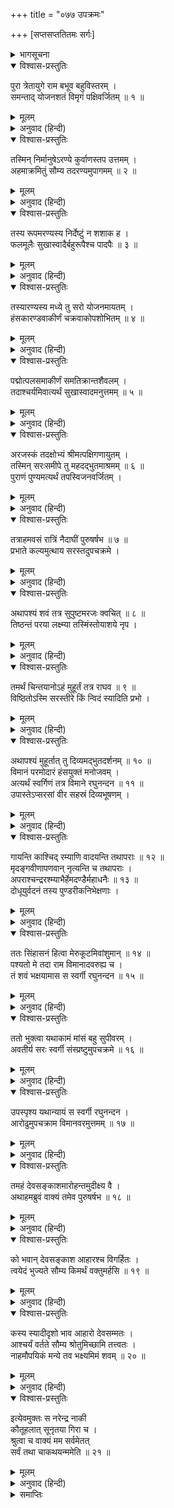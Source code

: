 +++
title = "०७७ उपक्रमः"

+++
[सप्तसप्ततितमः सर्गः]



<details><summary>भागसूचना</summary>

77. महर्षि अगस्त्यका एक स्वर्गीय पुरुषके शवभक्षणका प्रसंग सुनाना
</details>

<details open><summary>विश्वास-प्रस्तुतिः</summary>

पुरा त्रेतायुगे राम बभूव बहुविस्तरम् ।  
समन्ताद् योजनशतं विमृगं पक्षिवर्जितम् ॥ १ ॥
</details>

<details><summary>मूलम्</summary>

पुरा त्रेतायुगे राम बभूव बहुविस्तरम् ।  
समन्ताद् योजनशतं विमृगं पक्षिवर्जितम् ॥ १ ॥
</details>

<details><summary>अनुवाद (हिन्दी)</summary>

(अगस्त्यजी कहते हैं—) श्रीराम! प्राचीनकालके त्रेतायुगकी बात है, एक बहुत ही विस्तृत वन था, जो चारों ओर सौ योजनतक फैला हुआ था; परंतु उस वनमें न तो कोई पशु था और न पक्षी ही ॥ १ ॥
</details>

<details open><summary>विश्वास-प्रस्तुतिः</summary>

तस्मिन् निर्मानुषेऽरण्ये कुर्वाणस्तप उत्तमम् ।  
अहमाक्रमितुं सौम्य तदरण्यमुपागमम् ॥ २ ॥
</details>

<details><summary>मूलम्</summary>

तस्मिन् निर्मानुषेऽरण्ये कुर्वाणस्तप उत्तमम् ।  
अहमाक्रमितुं सौम्य तदरण्यमुपागमम् ॥ २ ॥
</details>

<details><summary>अनुवाद (हिन्दी)</summary>

सौम्य! उस निर्जन वनमें उत्तम तपस्या करनेके लिये घूम-घूमकर उपयुक्त स्थानका पता लगानेके निमित्त मैं वहाँ गया ॥ २ ॥
</details>

<details open><summary>विश्वास-प्रस्तुतिः</summary>

तस्य रूपमरण्यस्य निर्देष्टुं न शशाक ह ।  
फलमूलैः सुखास्वादैर्बहुरूपैश्च पादपैः ॥ ३ ॥
</details>

<details><summary>मूलम्</summary>

तस्य रूपमरण्यस्य निर्देष्टुं न शशाक ह ।  
फलमूलैः सुखास्वादैर्बहुरूपैश्च पादपैः ॥ ३ ॥
</details>

<details><summary>अनुवाद (हिन्दी)</summary>

उस वनका स्वरूप कितना सुखदायी था, यह बतानेमें मैं असमर्थ हूँ । सुखद स्वादिष्ट फल-मूल तथा अनेक रूप-रंगके वृक्ष उसकी शोभा बढ़ाते थे ॥ ३ ॥
</details>

<details open><summary>विश्वास-प्रस्तुतिः</summary>

तस्यारण्यस्य मध्ये तु सरो योजनमायतम् ।  
हंसकारण्डवाकीर्णं चक्रवाकोपशोभितम् ॥ ४ ॥
</details>

<details><summary>मूलम्</summary>

तस्यारण्यस्य मध्ये तु सरो योजनमायतम् ।  
हंसकारण्डवाकीर्णं चक्रवाकोपशोभितम् ॥ ४ ॥
</details>

<details><summary>अनुवाद (हिन्दी)</summary>

उस वनके मध्यभागमें एक सरोवर था, जिसकी लम्बाई-चौड़ाई एक-एक योजनकी थी । उसमें हंस और कारण्डव आदि जलपक्षी फैले हुए थे और चक्रवाकोंके जोड़े उसकी शोभा बढ़ाते थे ॥ ४ ॥
</details>

<details open><summary>विश्वास-प्रस्तुतिः</summary>

पद्मोत्पलसमाकीर्णं समतिक्रान्तशैवलम् ।  
तदाश्चर्यमिवात्यर्थं सुखास्वादमनुत्तमम् ॥ ५ ॥
</details>

<details><summary>मूलम्</summary>

पद्मोत्पलसमाकीर्णं समतिक्रान्तशैवलम् ।  
तदाश्चर्यमिवात्यर्थं सुखास्वादमनुत्तमम् ॥ ५ ॥
</details>

<details><summary>अनुवाद (हिन्दी)</summary>

उसमें कमल और उत्पल छा रहे थे । सेवारका कहीं नाम भी नहीं था । वह परम उत्तम सरोवर अत्यन्त आश्चर्यमय-सा जान पड़ता था । उसका जल पीनेमें अत्यन्त सुखद एवं स्वादिष्ट था ॥ ५ ॥
</details>

<details open><summary>विश्वास-प्रस्तुतिः</summary>

अरजस्कं तदक्षोभ्यं श्रीमत्पक्षिगणायुतम् ।  
तस्मिन् सरःसमीपे तु महदद्भुतमाश्रमम् ॥ ६ ॥  
पुराणं पुण्यमत्यर्थं तपस्विजनवर्जितम् ।
</details>

<details><summary>मूलम्</summary>

अरजस्कं तदक्षोभ्यं श्रीमत्पक्षिगणायुतम् ।  
तस्मिन् सरःसमीपे तु महदद्भुतमाश्रमम् ॥ ६ ॥  
पुराणं पुण्यमत्यर्थं तपस्विजनवर्जितम् ।
</details>

<details><summary>अनुवाद (हिन्दी)</summary>

उसमें कीचड़ नहीं था, वह सर्वथा निर्मल था । उसे कोई पार नहीं कर सकता था । उसके भीतर सुन्दर पक्षी कलरव कर रहे थे । उस सरोवरके पास ही एक विशाल, अद्भुत एवं अत्यन्त पवित्र पुराना आश्रम था; जिसमें एक भी तपस्वी नहीं था ॥ ६ १/२ ॥
</details>

<details open><summary>विश्वास-प्रस्तुतिः</summary>

तत्राहमवसं रात्रिं नैदाघीं पुरुषर्षभ ॥ ७ ॥  
प्रभाते कल्यमुत्थाय सरस्तदुपचक्रमे ।
</details>

<details><summary>मूलम्</summary>

तत्राहमवसं रात्रिं नैदाघीं पुरुषर्षभ ॥ ७ ॥  
प्रभाते कल्यमुत्थाय सरस्तदुपचक्रमे ।
</details>

<details><summary>अनुवाद (हिन्दी)</summary>

पुरुषप्रवर! जेठकी रातमें मैं उस आश्रमके भीतर एक रात रहा और प्रातःकाल सबेरे उठकर स्नान आदिके लिये उस सरोवरके तटपर जाने लगा ॥ ७ १/२ ॥
</details>

<details open><summary>विश्वास-प्रस्तुतिः</summary>

अथापश्यं शवं तत्र सुपुष्टमरजः क्वचित् ॥ ८ ॥  
तिष्ठन्तं परया लक्ष्म्या तस्मिंस्तोयाशये नृप ।
</details>

<details><summary>मूलम्</summary>

अथापश्यं शवं तत्र सुपुष्टमरजः क्वचित् ॥ ८ ॥  
तिष्ठन्तं परया लक्ष्म्या तस्मिंस्तोयाशये नृप ।
</details>

<details><summary>अनुवाद (हिन्दी)</summary>

उसी समय मुझे वहाँ एक शव दिखायी दिया जो हृष्ट-पुष्ट होनेके साथ ही अत्यन्त निर्मल था । उसमें कहीं कोई मलिनता नहीं थी । नरेश्वर! वह शव उस जलाशयके तटपर बड़ी शोभासे सम्पन्न होकर पड़ा था ॥ ८ १/२ ॥
</details>

<details open><summary>विश्वास-प्रस्तुतिः</summary>

तमर्थं चिन्तयानोऽहं मुहूर्तं तत्र राघव ॥ ९ ॥  
विष्ठितोऽस्मि सरस्तीरे किं न्विदं स्यादिति प्रभो ।
</details>

<details><summary>मूलम्</summary>

तमर्थं चिन्तयानोऽहं मुहूर्तं तत्र राघव ॥ ९ ॥  
विष्ठितोऽस्मि सरस्तीरे किं न्विदं स्यादिति प्रभो ।
</details>

<details><summary>अनुवाद (हिन्दी)</summary>

प्रभो! रघुनन्दन! मैं उस शवके विषयमें यह सोचता हुआ कि ‘यह क्या है?’ वहाँ दो घड़ीतक उस तालाबके किनारे बैठा रहा ॥ ९ १/२ ॥
</details>

<details open><summary>विश्वास-प्रस्तुतिः</summary>

अथापश्यं मुहूर्तात् तु दिव्यमद्भुतदर्शनम् ॥ १० ॥  
विमानं परमोदारं हंसयुक्तं मनोजवम् ।  
अत्यर्थं स्वर्गिणं तत्र विमाने रघुनन्दन ॥ ११ ॥  
उपास्तेऽप्सरसां वीर सहस्रं दिव्यभूषणम् ।
</details>

<details><summary>मूलम्</summary>

अथापश्यं मुहूर्तात् तु दिव्यमद्भुतदर्शनम् ॥ १० ॥  
विमानं परमोदारं हंसयुक्तं मनोजवम् ।  
अत्यर्थं स्वर्गिणं तत्र विमाने रघुनन्दन ॥ ११ ॥  
उपास्तेऽप्सरसां वीर सहस्रं दिव्यभूषणम् ।
</details>

<details><summary>अनुवाद (हिन्दी)</summary>

दो घड़ी बीतते ही मैंने वहाँ एक दिव्य, अद्भुत, अत्यन्त उत्तम, हंसयुक्त और मनके समान वेगशाली विमान उतरता देखा । रघुनन्दन! उस विमानपर एक स्वर्गवासी देवता बैठे थे, जो अत्यन्त रूपवान् थे । वीर! वहाँ उनकी सेवामें सहस्रों अप्सराएँ बैठी थीं, जो दिव्य आभूषणोंसे विभूषित थीं ॥ १०-११ १/२ ॥
</details>

<details open><summary>विश्वास-प्रस्तुतिः</summary>

गायन्ति काश्चिद् रम्याणि वादयन्ति तथापराः ॥ १२ ॥  
मृदङ्गवीणापणवान् नृत्यन्ति च तथापराः ।  
अपराश्चन्द्ररश्म्याभैर्हेमदण्डैर्महाधनैः ॥ १३ ॥  
दोधूयुर्वदनं तस्य पुण्डरीकनिभेक्षणाः ।
</details>

<details><summary>मूलम्</summary>

गायन्ति काश्चिद् रम्याणि वादयन्ति तथापराः ॥ १२ ॥  
मृदङ्गवीणापणवान् नृत्यन्ति च तथापराः ।  
अपराश्चन्द्ररश्म्याभैर्हेमदण्डैर्महाधनैः ॥ १३ ॥  
दोधूयुर्वदनं तस्य पुण्डरीकनिभेक्षणाः ।
</details>

<details><summary>अनुवाद (हिन्दी)</summary>

उनमेंसे कुछ मनोहर गीत गा रही थीं, दूसरी मृदङ्ग, वीणा और पणव आदि बाजे बजा रही थीं । अन्य बहुत-सी अप्सराएँ नृत्य करती थीं तथा प्रफुल्ल कमल-जैसे नेत्रोंवाली अन्य कितनी ही अप्सराएँ सुवर्णमय दण्डसे विभूषित एवं चन्द्रमाकी किरणोंके समान उज्ज्वल बहुमूल्य चवँर लेकर उन स्वर्गवासी देवताके मुखपर हवा कर रही थीं ॥ १२-१३ १/२ ॥
</details>

<details open><summary>विश्वास-प्रस्तुतिः</summary>

ततः सिंहासनं हित्वा मेरुकूटमिवांशुमान् ॥ १४ ॥  
पश्यतो मे तदा राम विमानादवरुह्य च ।  
तं शवं भक्षयामास स स्वर्गी रघुनन्दन ॥ १५ ॥
</details>

<details><summary>मूलम्</summary>

ततः सिंहासनं हित्वा मेरुकूटमिवांशुमान् ॥ १४ ॥  
पश्यतो मे तदा राम विमानादवरुह्य च ।  
तं शवं भक्षयामास स स्वर्गी रघुनन्दन ॥ १५ ॥
</details>

<details><summary>अनुवाद (हिन्दी)</summary>

रघुकुलनन्दन श्रीराम! तदनन्तर जैसे अंशुमाली सूर्य मेरुपर्वतके शिखरको छोड़कर नीचे उतरते हैं, उसी प्रकार उन स्वर्गवासी पुरुषने विमानसे उतरकर मेरे देखते-देखते उस शवका भक्षण किया ॥ १४-१५ ॥
</details>

<details open><summary>विश्वास-प्रस्तुतिः</summary>

ततो भुक्त्वा यथाकामं मांसं बहु सुपीवरम् ।  
अवतीर्य सरः स्वर्गी संस्प्रष्टुमुपचक्रमे ॥ १६ ॥
</details>

<details><summary>मूलम्</summary>

ततो भुक्त्वा यथाकामं मांसं बहु सुपीवरम् ।  
अवतीर्य सरः स्वर्गी संस्प्रष्टुमुपचक्रमे ॥ १६ ॥
</details>

<details><summary>अनुवाद (हिन्दी)</summary>

इच्छानुसार उस सुपुष्ट एवं प्रचुर मांसको खाकर वे स्वर्गीय देवता सरोवरमें उतरे और हाथ-मुँह धोने लगे ॥ १६ ॥
</details>

<details open><summary>विश्वास-प्रस्तुतिः</summary>

उपस्पृश्य यथान्यायं स स्वर्गी रघुनन्दन ।  
आरोढुमुपचक्राम विमानवरमुत्तमम् ॥ १७ ॥
</details>

<details><summary>मूलम्</summary>

उपस्पृश्य यथान्यायं स स्वर्गी रघुनन्दन ।  
आरोढुमुपचक्राम विमानवरमुत्तमम् ॥ १७ ॥
</details>

<details><summary>अनुवाद (हिन्दी)</summary>

रघुनन्दन! यथोचित रीतिसे कुल्ला-आचमन करके वे स्वर्गवासी पुरुष उस उत्तम एवं श्रेष्ठ विमानपर चढ़नेको उद्यत हुए ॥ १७ ॥
</details>

<details open><summary>विश्वास-प्रस्तुतिः</summary>

तमहं देवसङ्काशमारोहन्तमुदीक्ष्य वै ।  
अथाहमब्रुवं वाक्यं तमेव पुरुषर्षभ ॥ १८ ॥
</details>

<details><summary>मूलम्</summary>

तमहं देवसङ्काशमारोहन्तमुदीक्ष्य वै ।  
अथाहमब्रुवं वाक्यं तमेव पुरुषर्षभ ॥ १८ ॥
</details>

<details><summary>अनुवाद (हिन्दी)</summary>

पुरुषोत्तम! उन देवतुल्य पुरुषको विमानपर चढ़ते देख मैंने उनसे यह बात पूछी— ॥ १८ ॥
</details>

<details open><summary>विश्वास-प्रस्तुतिः</summary>

को भवान् देवसङ्काश आहारश्च विगर्हितः ।  
त्वयेदं भुज्यते सौम्य किमर्थं वक्तुमर्हसि ॥ १९ ॥
</details>

<details><summary>मूलम्</summary>

को भवान् देवसङ्काश आहारश्च विगर्हितः ।  
त्वयेदं भुज्यते सौम्य किमर्थं वक्तुमर्हसि ॥ १९ ॥
</details>

<details><summary>अनुवाद (हिन्दी)</summary>

‘सौम्य! देवोपम पुरुष! आप कौन हैं और किसलिये ऐसा घृणित आहार ग्रहण करते हैं? यह बतानेका कष्ट करें ॥ १९ ॥
</details>

<details open><summary>विश्वास-प्रस्तुतिः</summary>

कस्य स्यादीदृशो भाव आहारो देवसम्मतः ।  
आश्चर्यं वर्तते सौम्य श्रोतुमिच्छामि तत्त्वतः ।  
नाहमौपयिकं मन्ये तव भक्ष्यमिमं शवम् ॥ २० ॥
</details>

<details><summary>मूलम्</summary>

कस्य स्यादीदृशो भाव आहारो देवसम्मतः ।  
आश्चर्यं वर्तते सौम्य श्रोतुमिच्छामि तत्त्वतः ।  
नाहमौपयिकं मन्ये तव भक्ष्यमिमं शवम् ॥ २० ॥
</details>

<details><summary>अनुवाद (हिन्दी)</summary>

‘देवतुल्य तेजस्वी पुरुष! ऐसा दिव्य स्वरूप और ऐसा घृणित आहार किसका हो सकता है? सौम्य! आपमें ये दोनों आश्चर्यजनक बातें हैं, अतः मैं इसका यथार्थ रहस्य सुनना चाहता हूँ; क्योंकि मैं इस शवको आपके योग्य आहार नहीं मानता हूँ’ ॥ २० ॥
</details>

<details open><summary>विश्वास-प्रस्तुतिः</summary>

इत्येवमुक्तः स नरेन्द्र नाकी  
कौतूहलात् सूनृतया गिरा च ।  
श्रुत्वा च वाक्यं मम सर्वमेतत्  
सर्वं तथा चाकथयन्ममेति ॥ २१ ॥
</details>

<details><summary>मूलम्</summary>

इत्येवमुक्तः स नरेन्द्र नाकी  
कौतूहलात् सूनृतया गिरा च ।  
श्रुत्वा च वाक्यं मम सर्वमेतत्  
सर्वं तथा चाकथयन्ममेति ॥ २१ ॥
</details>

<details><summary>अनुवाद (हिन्दी)</summary>

नरेश्वर! जब कौतूहलवश मैंने मधुर वाणीमें उन स्वर्गीय पुरुषसे इस प्रकार पूछा, तब मेरी बातें सुनकर उन्होंने यह सब कुछ मेरे सामने बताया ॥ २१ ॥
</details>

<details><summary>समाप्तिः</summary>

इत्यार्षे श्रीमद्रामायणे वाल्मीकीये आदिकाव्ये उत्तरकाण्डे सप्तसप्ततितमः सर्गः ॥ ७७ ॥  
इस प्रकार श्रीवाल्मीकिनिर्मित आर्षरामायण आदिकाव्यके उत्तरकाण्डमें सतहत्तरवाँ सर्ग पूरा हुआ ॥ ७७ ॥
</details>

